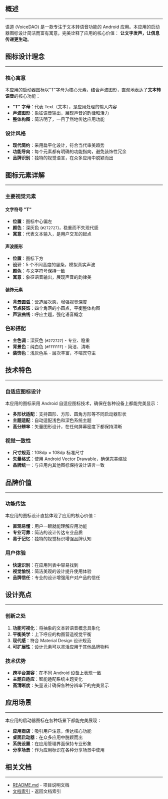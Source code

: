 ## 概述

---

语道 (VoiceDAO) 是一款专注于文本转语音功能的 Android 应用。本应用的启动器图标设计简洁而富有寓意，完美诠释了应用的核心价值：
**让文字发声，让信息传递更生动**。

## 图标设计理念

---

### 核心寓意

本应用的启动器图标以"T"字母为核心元素，结合声波图形，直观地表达了**文本转语音**的核心功能：

- **"T" 字母**：代表 Text（文本），是应用处理的输入内容
- **声波图形**：象征语音输出，展现声音的韵律和活力
- **整体构图**：简洁明了，一目了然地传达应用功能

### 设计风格

- **现代简约**：采用扁平化设计，符合当代审美趋势
- **功能导向**：每个元素都有明确的功能指向，避免装饰性冗余
- **品牌识别**：独特的视觉语言，在众多应用中脱颖而出

## 图标元素详解

---

### 主要视觉元素

#### 文字符号 "T"

- **位置**：图标中心偏左
- **颜色**：深灰色 (`#272727`)，稳重而不失现代感
- **寓意**：代表文本输入，是用户交互的起点

#### 声波图形

- **位置**：图标下方
- **设计**：5 个不同高度的竖条，模拟真实声波
- **颜色**：与文字符号保持一致
- **寓意**：象征语音输出，展现声音的韵律美

#### 装饰元素

- **背景圆弧**：营造层次感，增强视觉深度
- **节点装饰**：四个角落的小圆点，平衡整体构图
- **声波曲线**：呼应主题，强化语音概念

### 色彩搭配

- **主色调**：深灰色 (`#272727`) - 专业、稳重
- **背景色**：纯白色 (`#FFFFFF`) - 简洁、清晰
- **装饰色**：浅灰色系 - 层次丰富，不喧宾夺主

## 技术特色

---

### 自适应图标设计

本应用的图标采用 Android 自适应图标技术，确保在各种设备上都能完美显示：

- **多形状适配**：支持圆形、方形、圆角方形等不同启动器形状
- **主题适配**：自动适配浅色和深色系统主题
- **高分辨率**：矢量图形设计，在任何屏幕密度下都保持清晰

### 视觉一致性

- **尺寸规范**：108dp × 108dp 标准尺寸
- **矢量格式**：使用 Android Vector Drawable，确保完美缩放
- **品牌统一**：与应用内其他图标保持设计语言一致

## 品牌价值

---

### 功能传达

本应用的图标设计直接体现了应用的核心价值：

- **直观易懂**：用户一眼就能理解应用功能
- **专业可靠**：简洁的设计传达专业品质
- **易于记忆**：独特的视觉标识增强品牌认知

### 用户体验

- **快速识别**：在应用列表中容易找到
- **视觉愉悦**：简洁美观的设计提升使用体验
- **品牌信任**：专业的设计增强用户对产品的信任

## 设计亮点

---

### 创新之处

1. **功能可视化**：将抽象的文本转语音概念具象化
2. **平衡美学**：上下呼应的构图营造视觉平衡
3. **现代感**：符合 Material Design 设计规范
4. **可扩展性**：设计元素可以灵活应用于其他品牌物料

### 技术优势

- **跨平台兼容**：在不同 Android 设备上表现一致
- **主题自适应**：智能适配系统主题变化
- **高清晰度**：矢量设计确保各种分辨率下的完美显示

## 应用场景

---

本应用的启动器图标在各种场景下都能完美展现：

- **应用商店**：吸引用户注意，传达核心功能
- **桌面启动器**：在众多应用中脱颖而出
- **系统设置**：在应用管理界面保持专业形象
- **分享场景**：作为应用标识在各种分享场景中使用

## 相关文档

---

- [README.md](../../README.md) - 项目说明文档
- [文档索引](../文档索引.md) - 返回文档索引 